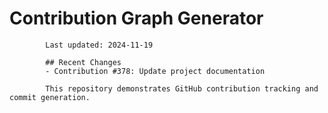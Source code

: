 # Contribution Graph Generator
            
            Last updated: 2024-11-19
            
            ## Recent Changes
            - Contribution #378: Update project documentation
            
            This repository demonstrates GitHub contribution tracking and commit generation.
        